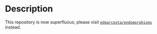 # Description

This repository is now superfluous; please visit [`edgarcosta/endomorphisms`](https://github.com/edgarcosta/endomorphisms) instead.
